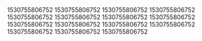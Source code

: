 1530755806752
1530755806752
1530755806752
1530755806752
1530755806752
1530755806752
1530755806752
1530755806752
1530755806752
1530755806752
1530755806752
1530755806752
1530755806752
1530755806752
1530755806752